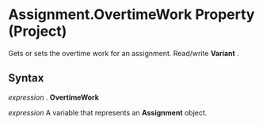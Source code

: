 
# Assignment.OvertimeWork Property (Project)

Gets or sets the overtime work for an assignment. Read/write  **Variant** .


## Syntax

 _expression_ . **OvertimeWork**

 _expression_ A variable that represents an **Assignment** object.

